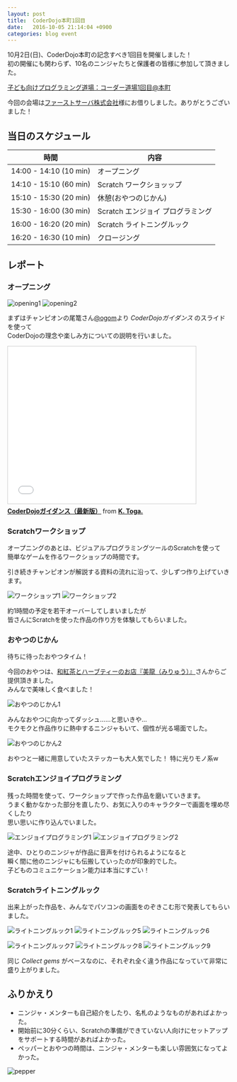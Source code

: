 ```yaml
---
layout: post
title:  CoderDojo本町1回目
date:   2016-10-05 21:14:04 +0900
categories: blog event
---
```


10月2日(日)、CoderDojo本町の記念すべき1回目を開催しました！  
初の開催にも関わらず、10名のニンジャたちと保護者の皆様に参加して頂きました。

[子ども向けプログラミング道場：コーダー道場1回目@本町](https://manage.doorkeeper.jp/groups/coderdojo-hommachi/events/51789)

今回の会場は[ファーストサーバ株式会社](https://www.firstserver.co.jp/)様にお借りしました。ありがとうございました！

## 当日のスケジュール

時間                   | 内容
-----------------------|------
14:00 - 14:10 (10 min) | オープニング
14:10 - 15:10 (60 min) | Scratch ワークショッップ
15:10 - 15:30 (20 min) | 休憩(おやつのじかん)
15:30 - 16:00 (30 min) | Scratch エンジョイ プログラミング
16:00 - 16:20 (20 min) | Scratch ライトニングルック
16:20 - 16:30 (10 min) | クロージング

## レポート

### オープニング

![opening1](/assets/img/2016-10-02/opening1.jpg)
![opening2](/assets/img/2016-10-02/opening2.jpg)

まずはチャンピオンの尾篭さん[@ogom](https://twitter.com/ogomr)より *CoderDojoガイダンス* のスライドを使って  
CoderDojoの理念や楽しみ方についての説明を行いました。

<iframe src="//www.slideshare.net/slideshow/embed_code/key/FAXoW4pBq172mQ" width="425" height="355" frameborder="0" marginwidth="0" marginheight="0" scrolling="no" style="border:1px solid #CCC; border-width:1px; margin-bottom:5px; max-width: 100%;" allowfullscreen> </iframe> <div style="margin-bottom:5px"> <strong> <a href="//www.slideshare.net/togazo/coderdojo-introduction-jp" title="CoderDojoガイダンス（最新版）" target="_blank">CoderDojoガイダンス（最新版）</a> </strong> from <strong><a href="//www.slideshare.net/togazo" target="_blank">K. Toga.</a></strong> </div>


### Scratchワークショップ

オープニングのあとは、ビジュアルプログラミングツールのScratchを使って  
簡単なゲームを作るワークショップの時間です。

引き続きチャンピオンが解説する資料の流れに沿って、少しずつ作り上げていきます。

![ワークショップ1](/assets/img/2016-10-02/workshop1.jpg)
![ワークショップ2](/assets/img/2016-10-02/workshop2.jpg)

約1時間の予定を若干オーバーしてしまいましたが  
皆さんにScratchを使った作品の作り方を体験してもらいました。


### おやつのじかん

待ちに待ったおやつタイム！

今回のおやつは、[和紅茶とハーブティーのお店『美龍（みりゅう）』](https://www.facebook.com/Milieu-%E7%BE%8E%E9%BE%8D-%E5%92%8C%E7%B4%85%E8%8C%B6%E3%81%A8%E3%83%8F%E3%83%BC%E3%83%96%E3%81%AE%E3%81%8A%E5%BA%97-%E5%A4%A7%E9%98%AA%E5%B8%82%E4%B8%AD%E5%A4%AE%E5%8C%BA%E8%B0%B7%E7%94%BA%E4%B8%83%E4%B8%81%E7%9B%AE-1474065659551199/)さんからご提供頂きました。  
みんなで美味しく食べました！

![おやつのじかん1](/assets/img/2016-10-02/oyatsu1.jpg)

みんなおやつに向かってダッシュ……と思いきや...  
モクモクと作品作りに熱中するニンジャもいて、個性が光る場面でした。

![おやつのじかん2](/assets/img/2016-10-02/oyatsu2.jpg)

おやつと一緒に用意していたステッカーも大人気でした！
特に光りモノ系w


### Scratchエンジョイプログラミング

残った時間を使って、ワークショップで作った作品を磨いていきます。  
うまく動かなかった部分を直したり、お気に入りのキャラクターで画面を埋め尽くしたり  
思い思いに作り込んでいました。

![エンジョイプログラミング1](/assets/img/2016-10-02/enjoy1.jpg)
![エンジョイプログラミング2](/assets/img/2016-10-02/enjoy2.jpg)

途中、ひとりのニンジャが作品に音声を付けられるようになると  
瞬く間に他のニンジャにも伝搬していったのが印象的でした。  
子どものコミュニケーション能力は本当にすごい！


### Scratchライトニングルック

出来上がった作品を、みんなでパソコンの画面をのぞきこむ形で発表してもらいました。

![ライトニングルック1](/assets/img/2016-10-02/lightning1.jpg)
![ライトニングルック5](/assets/img/2016-10-02/lightning5.jpg)
![ライトニングルック6](/assets/img/2016-10-02/lightning6.jpg)

![ライトニングルック7](/assets/img/2016-10-02/lightning7.jpg)
![ライトニングルック8](/assets/img/2016-10-02/lightning8.jpg)
![ライトニングルック9](/assets/img/2016-10-02/lightning9.jpg)

同じ *Collect gems* がベースなのに、それぞれ全く違う作品になっていて非常に盛り上がりました。


## ふりかえり

- ニンジャ・メンターも自己紹介をしたり、名札のようなものがあればよかった。
- 開始前に30分くらい、Scratchの準備ができていない人向けにセットアップをサポートする時間があればよかった。
- ペッパーとおやつの時間は、ニンジャ・メンターも楽しい雰囲気になってよかった。

![pepper](/assets/img/2016-10-02/pepper.png)
